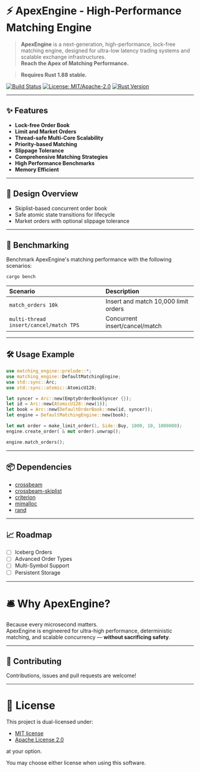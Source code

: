# ⚡ ApexEngine - High-Performance Matching Engine

> **ApexEngine** is a next-generation, high-performance, lock-free matching engine, designed for ultra-low latency
> trading systems and scalable exchange infrastructures.  
> **Reach the Apex of Matching Performance.**

> **Requires Rust 1.88 stable.**

[![Build Status](https://github.com/crypto-zero/apex-engine/actions/workflows/ci.yml/badge.svg?branch=main)](https://github.com/crypto-zero/apex-engine/actions)
[![License: MIT/Apache-2.0](https://img.shields.io/badge/license-MIT%20%2F%20Apache--2.0-blue)](#-license)
[![Rust Version](https://img.shields.io/badge/rust-1.86%20stable-orange)](https://www.rust-lang.org/)

---

## ✨ Features

- **Lock-free Order Book**
- **Limit and Market Orders**
- **Thread-safe Multi-Core Scalability**
- **Priority-based Matching**
- **Slippage Tolerance**
- **Comprehensive Matching Strategies**
- **High Performance Benchmarks**
- **Memory Efficient**

---

## 📖 Design Overview

- Skiplist-based concurrent order book
- Safe atomic state transitions for lifecycle
- Market orders with optional slippage tolerance

---

## 🚀 Benchmarking

Benchmark ApexEngine's matching performance with the following scenarios:

```bash
cargo bench
```

| Scenario                               | Description                          |
|:---------------------------------------|:-------------------------------------|
| `match_orders 10k`                     | Insert and match 10,000 limit orders |
| `multi-thread insert/cancel/match TPS` | Concurrent insert/cancel/match       |

---

## 🛠 Usage Example

```rust
use matching_engine::prelude::*;
use matching_engine::DefaultMatchingEngine;
use std::sync::Arc;
use std::sync::atomic::AtomicU128;

let syncer = Arc::new(EmptyOrderBookSyncer {});
let id = Arc::new(AtomicU128::new(1));
let book = Arc::new(DefaultOrderBook::new(id, syncer));
let engine = DefaultMatchingEngine::new(book);

let mut order = make_limit_order(1, Side::Buy, 1000, 10, 1000000);
engine.create_order( & mut order).unwrap();

engine.match_orders();
```

---

## 📦 Dependencies

- [crossbeam](https://docs.rs/crossbeam/)
- [crossbeam-skiplist](https://docs.rs/crossbeam-skiplist/)
- [criterion](https://docs.rs/criterion/)
- [mimalloc](https://docs.rs/mimalloc/)
- [rand](https://docs.rs/rand/)

---

## 📈 Roadmap

- [ ] Iceberg Orders
- [ ] Advanced Order Types
- [ ] Multi-Symbol Support
- [ ] Persistent Storage

---

# 🛎️ Why ApexEngine?

Because every microsecond matters.  
ApexEngine is engineered for ultra-high performance, deterministic matching, and scalable concurrency — **without
sacrificing safety**.

---

## 🤝 Contributing

Contributions, issues and pull requests are welcome!

---

# 📜 License

This project is dual-licensed under:

- [MIT license](./LICENSE-MIT)
- [Apache License 2.0](./LICENSE-APACHE)

at your option.

You may choose either license when using this software.